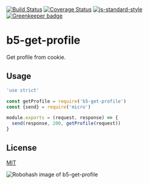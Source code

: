 [![Build Status](https://travis-ci.org/zrrrzzt/b5-get-profile.svg?branch=master)](https://travis-ci.org/zrrrzzt/b5-get-profile)
[![Coverage Status](https://coveralls.io/repos/zrrrzzt/b5-get-profile/badge.svg?branch=master&service=github)](https://coveralls.io/github/zrrrzzt/b5-get-profile?branch=master)
[![js-standard-style](https://img.shields.io/badge/code%20style-standard-brightgreen.svg?style=flat)](https://github.com/feross/standard)
[![Greenkeeper badge](https://badges.greenkeeper.io/zrrrzzt/b5-get-profile.svg)](https://greenkeeper.io/)

# b5-get-profile
Get profile from cookie.

## Usage

```JavaScript
'use strict'

const getProfile = require('b5-get-profile')
const {send} = require('micro')

module.exports = (request, response) => {
  send(response, 200, getProfile(request))
}
```

## License

[MIT](LICENSE)

![Robohash image of b5-get-profile](https://robots.kebabstudios.party/b5-get-profile.png "Robohash image of b5-get-profile")